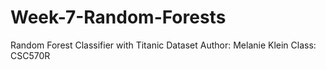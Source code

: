 # Week-7-Random-Forests
Random Forest Classifier with Titanic Dataset
Author: Melanie Klein
Class: CSC570R
